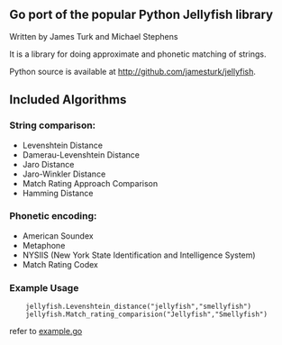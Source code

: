## Go port of the popular Python Jellyfish library 
Written by James Turk and Michael Stephens

It is a library for doing approximate and phonetic matching of strings.

Python source is available at http://github.com/jamesturk/jellyfish.

## Included Algorithms

### String comparison:

* Levenshtein Distance
* Damerau-Levenshtein Distance
* Jaro Distance
* Jaro-Winkler Distance
* Match Rating Approach Comparison
* Hamming Distance

### Phonetic encoding:

* American Soundex
* Metaphone
* NYSIIS (New York State Identification and Intelligence System)
* Match Rating Codex

### Example Usage

```
    jellyfish.Levenshtein_distance("jellyfish","smellyfish")
    jellyfish.Match_rating_comparision("Jellyfish","Smellyfish")
```

refer to [example.go](https://github.com/UjjwalAyyangar/go-jellyfish/blob/master/examples/example.go)
